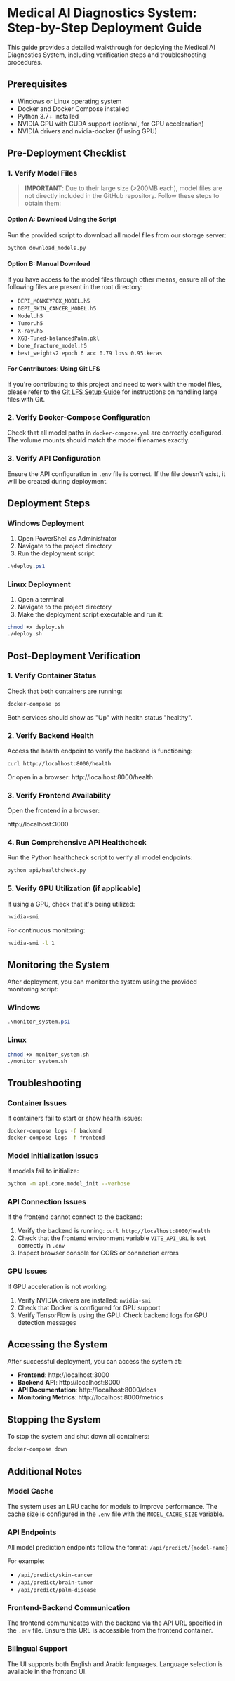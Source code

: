 # Medical AI Diagnostics System: Step-by-Step Deployment Guide

This guide provides a detailed walkthrough for deploying the Medical AI Diagnostics System, including verification steps and troubleshooting procedures.

## Prerequisites

- Windows or Linux operating system
- Docker and Docker Compose installed
- Python 3.7+ installed
- NVIDIA GPU with CUDA support (optional, for GPU acceleration)
- NVIDIA drivers and nvidia-docker (if using GPU)

## Pre-Deployment Checklist

### 1. Verify Model Files

> **IMPORTANT**: Due to their large size (>200MB each), model files are not directly included in the GitHub repository. Follow these steps to obtain them:

#### Option A: Download Using the Script

Run the provided script to download all model files from our storage server:

```bash
python download_models.py
```

#### Option B: Manual Download

If you have access to the model files through other means, ensure all of the following files are present in the root directory:

- `DEPI_MONKEYPOX_MODEL.h5`
- `DEPI_SKIN_CANCER_MODEL.h5`
- `Model.h5`
- `Tumor.h5`
- `X-ray.h5`
- `XGB-Tuned-balancedPalm.pkl`
- `bone_fracture_model.h5`
- `best_weights2 epoch 6 acc 0.79 loss 0.95.keras`

#### For Contributors: Using Git LFS

If you're contributing to this project and need to work with the model files, please refer to the [Git LFS Setup Guide](./GIT_LFS_SETUP.md) for instructions on handling large files with Git.

### 2. Verify Docker-Compose Configuration

Check that all model paths in `docker-compose.yml` are correctly configured. The volume mounts should match the model filenames exactly.

### 3. Verify API Configuration

Ensure the API configuration in `.env` file is correct. If the file doesn't exist, it will be created during deployment.

## Deployment Steps

### Windows Deployment

1. Open PowerShell as Administrator
2. Navigate to the project directory
3. Run the deployment script:

```powershell
.\deploy.ps1
```

### Linux Deployment

1. Open a terminal
2. Navigate to the project directory
3. Make the deployment script executable and run it:

```bash
chmod +x deploy.sh
./deploy.sh
```

## Post-Deployment Verification

### 1. Verify Container Status

Check that both containers are running:

```bash
docker-compose ps
```

Both services should show as "Up" with health status "healthy".

### 2. Verify Backend Health

Access the health endpoint to verify the backend is functioning:

```bash
curl http://localhost:8000/health
```

Or open in a browser: http://localhost:8000/health

### 3. Verify Frontend Availability

Open the frontend in a browser:

http://localhost:3000

### 4. Run Comprehensive API Healthcheck

Run the Python healthcheck script to verify all model endpoints:

```bash
python api/healthcheck.py
```

### 5. Verify GPU Utilization (if applicable)

If using a GPU, check that it's being utilized:

```bash
nvidia-smi
```

For continuous monitoring:

```bash
nvidia-smi -l 1
```

## Monitoring the System

After deployment, you can monitor the system using the provided monitoring script:

### Windows

```powershell
.\monitor_system.ps1
```

### Linux

```bash
chmod +x monitor_system.sh
./monitor_system.sh
```

## Troubleshooting

### Container Issues

If containers fail to start or show health issues:

```bash
docker-compose logs -f backend
docker-compose logs -f frontend
```

### Model Initialization Issues

If models fail to initialize:

```bash
python -m api.core.model_init --verbose
```

### API Connection Issues

If the frontend cannot connect to the backend:

1. Verify the backend is running: `curl http://localhost:8000/health`
2. Check that the frontend environment variable `VITE_API_URL` is set correctly in `.env`
3. Inspect browser console for CORS or connection errors

### GPU Issues

If GPU acceleration is not working:

1. Verify NVIDIA drivers are installed: `nvidia-smi`
2. Check that Docker is configured for GPU support
3. Verify TensorFlow is using the GPU: Check backend logs for GPU detection messages

## Accessing the System

After successful deployment, you can access the system at:

- **Frontend**: http://localhost:3000
- **Backend API**: http://localhost:8000
- **API Documentation**: http://localhost:8000/docs
- **Monitoring Metrics**: http://localhost:8000/metrics

## Stopping the System

To stop the system and shut down all containers:

```bash
docker-compose down
```

## Additional Notes

### Model Cache

The system uses an LRU cache for models to improve performance. The cache size is configured in the `.env` file with the `MODEL_CACHE_SIZE` variable.

### API Endpoints

All model prediction endpoints follow the format: `/api/predict/{model-name}`

For example:
- `/api/predict/skin-cancer`
- `/api/predict/brain-tumor`
- `/api/predict/palm-disease`

### Frontend-Backend Communication

The frontend communicates with the backend via the API URL specified in the `.env` file. Ensure this URL is accessible from the frontend container.

### Bilingual Support

The UI supports both English and Arabic languages. Language selection is available in the frontend UI.